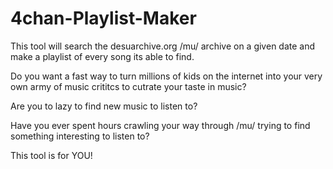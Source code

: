 # 4chan-Playlist-Maker
This tool will search the desuarchive.org /mu/ archive on a given date and make a playlist of every song its able to find.

Do you want a fast way to turn millions of kids on the internet into your very own army of music crititcs to cutrate your taste in music?

Are you to lazy to find new music to listen to?

Have you ever spent hours crawling your way through /mu/ trying to find something interesting to listen to?

This tool is for YOU!
